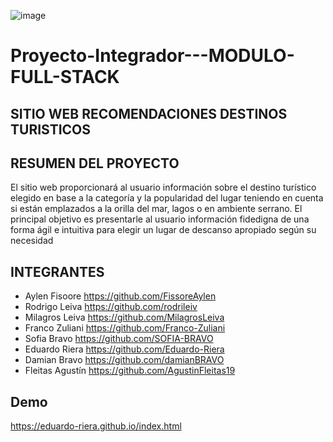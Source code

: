 
![image](https://user-images.githubusercontent.com/102478250/195916250-632d0ad8-4879-4b5d-8359-9a7c1c64f8e2.png)
# Proyecto-Integrador---MODULO-FULL-STACK

## SITIO WEB RECOMENDACIONES DESTINOS TURISTICOS
## RESUMEN DEL PROYECTO 

El sitio web proporcionará al usuario información sobre el destino turístico 
elegido en base a la categoría y la popularidad del lugar teniendo en cuenta si 
están emplazados a la orilla del mar, lagos o en ambiente serrano.
El principal objetivo es presentarle al usuario información fidedigna de una forma 
ágil e intuitiva para elegir un lugar de descanso apropiado según su necesidad


## INTEGRANTES

- Aylen Fisoore https://github.com/FissoreAylen
- Rodrigo Leiva https://github.com/rodrileiv
- Milagros Leiva https://github.com/MilagrosLeiva
- Franco Zuliani https://github.com/Franco-Zuliani
- Sofia Bravo https://github.com/SOFIA-BRAVO
- Eduardo Riera https://github.com/Eduardo-Riera
- Damian Bravo https://github.com/damianBRAVO
- Fleitas Agustín https://github.com/AgustinFleitas19



## Demo
https://eduardo-riera.github.io/index.html


